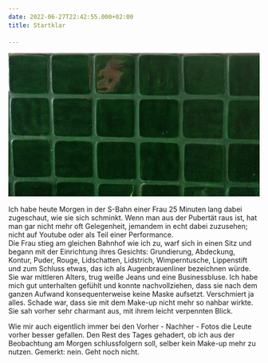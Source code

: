 ```yaml
---
date: 2022-06-27T22:42:55.000+02:00
title: Startklar

---
```

![](/uploads/grune-kacheln.jpg)

Ich habe heute Morgen in der S-Bahn einer Frau 25 Minuten lang dabei zugeschaut, wie sie sich schminkt. Wenn man aus der Pubertät raus ist, hat man gar nicht mehr oft Gelegenheit, jemandem in echt dabei zuzusehen; nicht auf Youtube oder als Teil einer Performance.  
Die Frau stieg am gleichen Bahnhof wie ich zu, warf sich in einen Sitz und begann mit der Einrichtung ihres Gesichts: Grundierung, Abdeckung, Kontur, Puder, Rouge, Lidschatten, Lidstrich, Wimperntusche, Lippenstift und zum Schluss etwas, das ich als Augenbrauenliner bezeichnen würde. Sie war mittleren Alters, trug weiße Jeans und eine Businessbluse. Ich habe mich gut unterhalten gefühlt und konnte nachvollziehen, dass sie nach dem ganzen Aufwand konsequenterweise keine Maske aufsetzt. Verschmiert ja alles. Schade war, dass sie mit dem Make-up nicht mehr so nahbar wirkte. Sie sah vorher sehr charmant aus, mit ihrem leicht verpennten Blick.

Wie mir auch eigentlich immer bei den Vorher - Nachher - Fotos die Leute vorher besser gefallen. Den Rest des Tages gehadert, ob ich aus der Beobachtung am Morgen schlussfolgern soll, selber kein Make-up mehr zu nutzen. Gemerkt: nein. Geht noch nicht. 